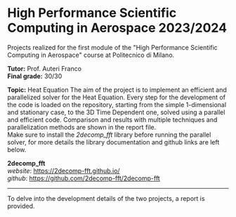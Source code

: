 # High Performance Scientific Computing in Aerospace 2023/2024
Projects realized for the first module of the "High Performance Scientific Computing in Aerospace" course at Politecnico di Milano.

**Tutor:** Prof. Auteri Franco   
**Final grade:** 30/30

**Topic:** Heat Equation
The aim of the project is to implement an efficient and parallelized solver for the Heat Equation. Every step for the development of the code is loaded on the repository, starting from the simple 1-dimensional and stationary case, to the 3D Time Dependent one, solved using a parallel and efficient code. Comparison and results with multiple techniques and parallelization methods are shown in the report file.\
Make sure to install the *2decomp_fft* library before running the parallel solver, for more details the library documentation and github links are left below.

**2decomp_fft** \
*website*: https://2decomp-fft.github.io/ \
*github*: https://github.com/2decomp-fft/2decomp-fft


---
To delve into the development details of the two projects, a report is provided.
